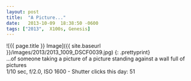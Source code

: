 ```yaml
---
layout: post
title:  "A Picture..."
date:   2013-10-09  18:38:50 -0600
tags: ["2013",  X100s, Genesis]
---
```

![{{ page.title }} Image]({{ site.baseurl }}/images/2013/2013_1009_DSCF0039.jpg)
{: .prettyprint}  
...of someone taking a picture of a picture standing against a wall full of pictures  
1/10 sec, f/2.0, ISO 1600 - Shutter clicks this day: 51